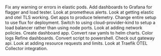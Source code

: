 Fix any warning or errors in elastic pods.
Add dashboards to Grafana for flagger and load tester.
Look at prometheus alerts.
Look at getting elastic and otel TLS working.
Get apps to produce telemetry.
Change entire setup to use flux for deployment.
Switch to using cloud-provider-kind to setup a load balancer rather than using node ports.
Look at adding network policies.
Create dashboard app.
Convert raw yamls to helm charts.
Color logs
Refine dashboards.
Convert script to powershell.
Check out gateway api.
Look at adding resource requests and limits.
Look at Traefik OTEL Collector integration.

